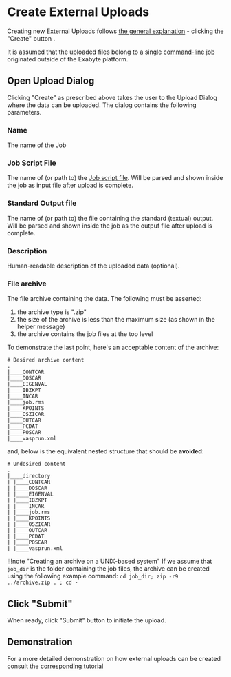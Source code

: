 # Create External Uploads

Creating new External Uploads follows [the general explanation](../../entities-general/actions/create.md) - clicking the "Create" button <i class="zmdi zmdi-file-plus zmdi-hc-border"></i>.

It is assumed that the uploaded files belong to a single [command-line job](../../jobs-cli/overview.md) originated outside of the Exabyte platform.

## Open Upload Dialog

Clicking "Create" as prescribed above takes the user to the Upload Dialog where the data can be uploaded. The dialog contains the following parameters. 

### Name

The name of the Job

### Job Script File

The name of (or path to) the [Job script file](../../jobs-cli/batch-scripts). Will be parsed and shown inside the job as input file after upload is complete.

### Standard Output file

The name of (or path to) the file containing the standard (textual) output. Will be parsed and shown inside the job as the outpuf file after upload is complete.

### Description

Human-readable description of the uploaded data (optional).

### File archive

The file archive containing the data. The following must be asserted:

1. the archive type is ".zip"
2. the size of the archive is less than the maximum size (as shown in the helper message)
3. the archive contains the job files at the top level

To demonstrate the last point, here's an acceptable content of the archive:

```text
# Desired archive content            
.
|____CONTCAR
|____DOSCAR
|____EIGENVAL
|____IBZKPT
|____INCAR
|____job.rms
|____KPOINTS
|____OSZICAR
|____OUTCAR
|____PCDAT
|____POSCAR
|____vasprun.xml
```

and, below is the equivalent nested structure that should be **avoided**:

```text
# Undesired content            
.
|____directory
| |____CONTCAR
| |____DOSCAR
| |____EIGENVAL
| |____IBZKPT
| |____INCAR
| |____job.rms
| |____KPOINTS
| |____OSZICAR
| |____OUTCAR
| |____PCDAT
| |____POSCAR
| |____vasprun.xml
```

!!!note "Creating an archive on a UNIX-based system"
    If we assume that `job_dir` is the folder containing the job files, the archive can be created using the following example command: `cd job_dir; zip -r9 ../archive.zip . ; cd -`

## Click "Submit"

When ready, click "Submit" button to initiate the upload.

## Demonstration

For a more detailed demonstration on how external uploads can be created consult the [corresponding tutorial](../../tutorials/other/external-upload.md) 
